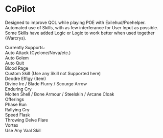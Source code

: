 # CoPilot

Designed to improve QOL while playing POE with Exilehud/Poehelper.  
Automated use of Skills, with as few interferance for User Input as possible.  
Some Skills have added Logic or Logic to work better when used together (Warcrys).  

Currently Supports:  
Auto Attack (Cyclone/Nova/etc.)  
Auto Golem  
Auto Quit  
Blood Rage  
Custom Skill (Use any Skill not Supported here)  
Deodre Effigy (Item)  
Divine Ire / Blade Flurry / Scourge Arrow  
Enduring Cry  
Molten Shell / Bone Armour / Steelskin / Arcane Cloak  
Offerings  
Phase Run  
Rallying Cry  
Speed Flask  
Throwing Delve Flare  
Vortex  
Use Any Vaal Skill  
